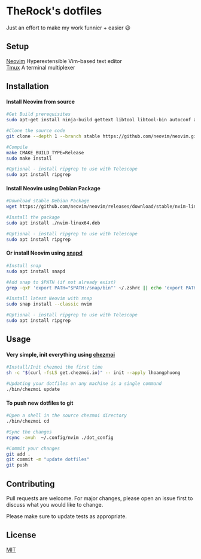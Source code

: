 # TheRock's dotfiles

Just an effort to make my work funnier + easier :smiley:

## Setup
[Neovim](https://neovim.io/) Hyperextensible Vim-based text editor  
[Tmux](https://github.com/tmux/tmux/wiki) A terminal multiplexer  

## Installation

#### Install Neovim from source
```bash
#Get Build prerequisites
sudo apt-get install ninja-build gettext libtool libtool-bin autoconf automake cmake g++ pkg-config unzip curl doxygen

#Clone the source code
git clone --depth 1 --branch stable https://github.com/neovim/neovim.git

#Compile
make CMAKE_BUILD_TYPE=Release
sudo make install

#Optional - install ripgrep to use with Telescope
sudo apt install ripgrep
```
#### Install Neovim using Debian Package
```bash
#Download stable Debian Package
wget https://github.com/neovim/neovim/releases/download/stable/nvim-linux64.deb

#Install the package
sudo apt install ./nvim-linux64.deb

#Optional - install ripgrep to use with Telescope
sudo apt install ripgrep
```
#### Or install Neovim using [snapd](https://snapcraft.io/nvim)
```bash
#Install snap
sudo apt install snapd

#Add snap to $PATH (if not already exist)
grep -qxF 'export PATH="$PATH:/snap/bin"' ~/.zshrc || echo 'export PATH="$PATH:/snap/bin"' >> ~/.zshrc

#Install latest Neovim with snap
sudo snap install --classic nvim

#Optional - install ripgrep to use with Telescope
sudo apt install ripgrep
```

## Usage
#### Very simple, init everything using [chezmoi](https://www.chezmoi.io/)
```bash
#Install/Init chezmoi the first time
sh -c "$(curl -fsLS get.chezmoi.io)" -- init --apply lhoangphuong

#Updating your dotfiles on any machine is a single command
./bin/chezmoi update
```

#### To push new dotfiles to git
```bash
#Open a shell in the source chezmoi directory
./bin/chezmoi cd

#Sync the changes
rsync -avuh  ~/.config/nvim ./dot_config

#Commit your changes
git add .
git commit -m "update dotfiles"
git push
```

## Contributing
Pull requests are welcome. For major changes, please open an issue first to discuss what you would like to change.

Please make sure to update tests as appropriate.

## License
[MIT](https://choosealicense.com/licenses/mit/)
